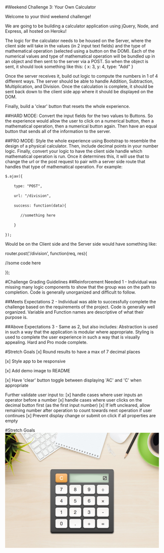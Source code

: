 #Weekend Challenge 3: Your Own Calculator

Welcome to your third weekend challenge!

We are going to be building a calculator application using jQuery, Node, and Express, all hosted on Heroku!

The logic for the calculator needs to be housed on the Server, where the client side will take in the values (in 2 input text fields) and the type of mathematical operation (selected using a button on the DOM). Each of the numerical values and type of mathematical operation will be bundled up in an object and then sent to the server via a POST. So when the object is sent, it should look something like this:
{
   x: 3,
   y: 4,
   type: "Add"
}

Once the server receives it, build out logic to compute the numbers in 1 of 4 different ways. The server should be able to handle Addition, Subtraction, Multiplication, and Division. Once the calculation is complete, it should be sent back down to the client side app where it should be displayed on the DOM.

Finally, build a 'clear' button that resets the whole experience.

##HARD MODE:
Convert the input fields for the two values to Buttons. So the experience would allow the user to click on a numerical button, then a mathematical operation, then a numerical button again. Then have an equal button that sends all of the information to the server.

##PRO MODE:
Style the whole experience using Bootstrap to resemble the design of a physical calculator. Then, include decimal points in your number logic. Finally, convert your logic to have the client side handle which mathematical operation is run. Once it determines this, it will use that to change the url or the post request to pair with a server side route that handles that type of mathematical operation. For example:

```
$.ajax({

    type: "POST",

    url: "/division",

    success: function(data){

       //something here

    }

});
```

Would be on the Client side and the Server side would have something like:

router.post('/division', function(req, res){

//some code here

});


#Challenge Grading Guidelines
##Reinforcement Needed
1 - Individual was missing many logic components to show that the group was on the path to completion. Code is generally unorganized and difficult to follow.

##Meets Expectations
2 - Individual was able to successfully complete the challenge based on the requirements of the project. Code is generally well organized. Variable and Function names are descriptive of what their purpose is.

##Above Expectations
3 - Same as 2, but also includes: Abstraction is used in such a way that the application is modular where appropriate. Styling is used to complete the user experience in such a way that is visually appealing. Hard and Pro mode complete.

#Stretch Goals
[x] Round results to have a max of 7 decimal places

[x] Style app to be responsive

[x] Add demo image to README

[x] Have 'clear' button toggle between displaying 'AC' and 'C' when appropriate

Further validate user input to:
   [x] handle cases where user inputs an operator before a number
   [x] handle cases where user clicks on the decimal button first (as the first input number)
   [x] If left uncleared, allow remaining number after operation to count towards next operation if user continues
   [x] Prevent display change or submit on click if all properties are empty

#Stretch Goals
![Demo](public/images/demo.png?raw=true "Demo")
